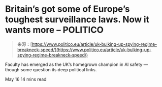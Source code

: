 <!--yml
category: 未分类
date: 2024-05-27 14:28:45
-->

# Britain’s got some of Europe’s toughest surveillance laws. Now it wants more – POLITICO

> 来源：[https://www.politico.eu/article/uk-bulking-up-spying-regime-breakneck-speed/](https://www.politico.eu/article/uk-bulking-up-spying-regime-breakneck-speed/)

Faculty has emerged as the UK’s homegrown champion in AI safety — though some question its deep political links.

May 16 14 mins read